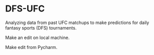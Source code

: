 # DFS-UFC
Analyzing data from past UFC matchups to make predictions for daily fantasy sports (DFS) tournaments.

Make an edit on local machine.

Make edit from Pycharm.
